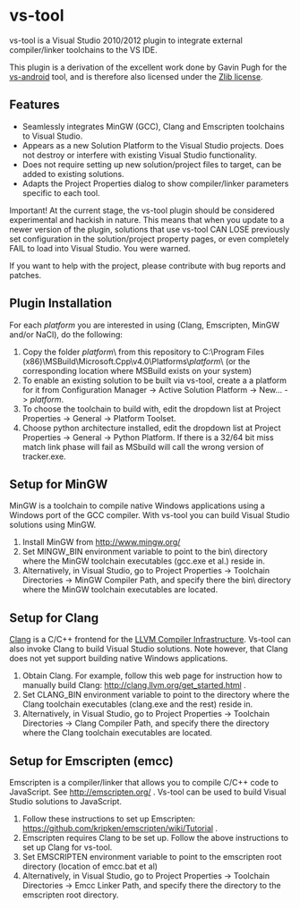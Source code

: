 vs-tool
=======

vs-tool is a Visual Studio 2010/2012 plugin to integrate external compiler/linker toolchains to the VS IDE.

This plugin is a derivation of the excellent work done by Gavin Pugh for the <a href="http://code.google.com/p/vs-android/">vs-android</a> tool, and is therefore also licensed under the <a href="http://en.wikipedia.org/wiki/Zlib_License">Zlib license</a>.

Features
--------
- Seamlessly integrates MinGW (GCC), Clang and Emscripten toolchains to Visual Studio.
- Appears as a new Solution Platform to the Visual Studio projects. Does not destroy or interfere with existing Visual Studio functionality.
- Does not require setting up new solution/project files to target, can be added to existing solutions.
- Adapts the Project Properties dialog to show compiler/linker parameters specific to each tool.

Important! At the current stage, the vs-tool plugin should be considered experimental and hackish in nature. This means that when you update to a newer version of the plugin, solutions that use vs-tool CAN LOSE previously set configuration in the solution/project property pages, or even completely FAIL to load into Visual Studio. You were warned.

If you want to help with the project, please contribute with bug reports and patches.

Plugin Installation
-------------------

For each <i>platform</i> you are interested in using (Clang, Emscripten, MinGW and/or NaCl), do the following:

1. Copy the folder <i>platform</i>\ from this repository to C:\Program Files (x86)\MSBuild\Microsoft.Cpp\v4.0\Platforms\\<i>platform</i>\ (or the corresponding location where MSBuild exists on your system)
2. To enable an existing solution to be built via vs-tool, create a a platform for it from Configuration Manager -> Active Solution Platform -> New... -> <i>platform</i>.
3. To choose the toolchain to build with, edit the dropdown list at Project Properties -> General -> Platform Toolset.
3. Choose python architecture installed, edit the dropdown list at Project Properties -> General -> Python Platform. If there is a 32/64 bit miss match link phase will fail as MSbuild will call the wrong version of tracker.exe.

Setup for MinGW
---------------
MinGW is a toolchain to compile native Windows applications using a Windows port of the GCC compiler. With vs-tool you can build Visual Studio solutions using MinGW.

1. Install MinGW from http://www.mingw.org/
2. Set MINGW_BIN environment variable to point to the bin\ directory where the MinGW toolchain executables (gcc.exe et al.) reside in.
3. Alternatively, in Visual Studio, go to Project Properties -> Toolchain Directories -> MinGW Compiler Path, and specify there the bin\ directory where the MinGW toolchain executables are located.

Setup for Clang
---------------
<a href="http://clang.llvm.org/">Clang</a> is a C/C++ frontend for the <a href="http://llvm.org/">LLVM Compiler Infrastructure</a>. Vs-tool can also invoke Clang to build Visual Studio solutions. Note however, that Clang does not yet support building native Windows applications.

1. Obtain Clang. For example, follow this web page for instruction how to manually build Clang: http://clang.llvm.org/get_started.html .
2. Set CLANG_BIN environment variable to point to the directory where the Clang toolchain executables (clang.exe and the rest) reside in. 
3. Alternatively, in Visual Studio, go to Project Properties -> Toolchain Directories -> Clang Compiler Path, and specify there the directory where the Clang toolchain executables are located.

Setup for Emscripten (emcc)
--------------
Emscripten is a compiler/linker that allows you to compile C/C++ code to JavaScript. See http://emscripten.org/ . Vs-tool can be used to build Visual Studio solutions to JavaScript.

1. Follow these instructions to set up Emscripten: https://github.com/kripken/emscripten/wiki/Tutorial .
2. Emscripten requires Clang to be set up. Follow the above instructions to set up Clang for vs-tool.
4. Set EMSCRIPTEN environment variable to point to the emscripten root directory (location of emcc.bat et al) 
5. Alternatively, in Visual Studio, go to Project Properties -> Toolchain Directories -> Emcc Linker Path, and specify there the directory to the emscripten root directory.
